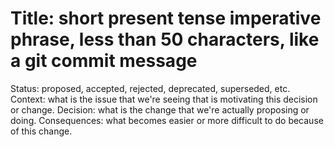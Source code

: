 # Title: short present tense imperative phrase, less than 50 characters, like a git commit message

Status: proposed, accepted, rejected, deprecated, superseded, etc.
Context: what is the issue that we're seeing that is motivating this decision or change.
Decision: what is the change that we're actually proposing or doing.
Consequences: what becomes easier or more difficult to do because of this change.
